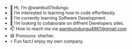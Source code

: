 - 👋 Hi, I’m @wambui01ndungu
- 👀 I’m interested in learning how to code effortlessly.
- 🌱 I’m currently learning Software Development.
- 💞️ I’m looking to collaborate on diffrent Developers sites.
- 📫 How to reach me via wambuindungu4967@gmail.com
- 😄 Pronouns: she/her.
- ⚡ Fun fact:I enjoy my own company.

<!---
wambui01ndungu/wambui01ndungu is a ✨ special ✨ repository because its `README.md` (this file) appears on your GitHub profile.
You can click the Preview link to take a look at your changes.
--->
